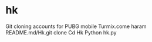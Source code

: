 # hk
Git cloning accounts for PUBG mobile 
Turmix.come haram
README.md/Hk.git clone
Cd
Hk
Python hk.py
